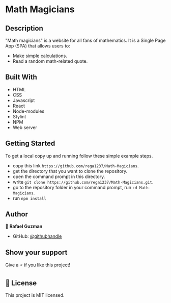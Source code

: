 # Math Magicians

## Description

"Math magicians" is a website for all fans of mathematics. It is a Single Page App (SPA) that allows users to:

- Make simple calculations.
- Read a random math-related quote.

## Built With

- HTML
- CSS
- Javascript
- React
- Node-modules
- Stylint
- NPM
- Web server

## Getting Started

To get a local copy up and running follow these simple example steps.

- copy this link `https://github.com/rega1237/Math-Magicians`.
- get the directory that you want to clone the repository.
- open the command prompt in this directory.
- write `git clone https://github.com/rega1237/Math-Magicians.git`.
- go to the repository folder in your command prompt, run `cd Math-Magicians`.
- run `npm install`

## Author

👤 **Rafael Guzman**

- GitHub: [@githubhandle](https://github.com/rega1237)

## Show your support

Give a ⭐️ if you like this project!

## 📝 License

This project is MIT licensed.